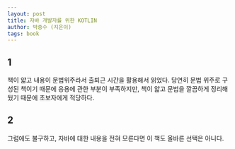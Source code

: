 ```yaml
---
layout: post
title: 자바 개발자를 위한 KOTLIN
author: 박중수 (지은이)
tags: book
---
```


## 1

책이 얇고 내용이 문법위주라서 출퇴근 시간을 활용해서 읽었다. 당연히 문법 위주로 구성된 책이기 때문에 응용에 관한 부분이 부족하지만, 책이 얇고 문법을 깔끔하게 정리해뒀기 때문에 초보자에게 적당하다.

## 2

그럼에도 불구하고, 자바에 대한 내용을 전혀 모른다면 이 책도 올바른 선택은 아니다.


